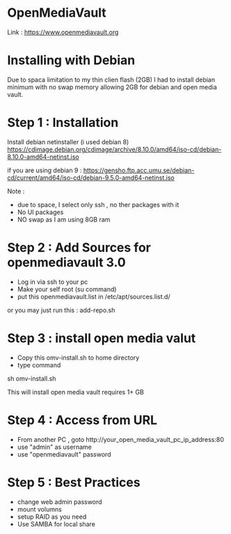 # OpenMediaVault 
Link : https://www.openmediavault.org

# Installing with Debian
Due to spaca limitation to my thin clien flash (2GB) I had to install debian minimum with no swap memory allowing 2GB for debian and open media vault. 

# Step 1 : Installation
Install debian netinstaller (i used debian 8) 
https://cdimage.debian.org/cdimage/archive/8.10.0/amd64/iso-cd/debian-8.10.0-amd64-netinst.iso

if you are using debian 9 : https://gensho.ftp.acc.umu.se/debian-cd/current/amd64/iso-cd/debian-9.5.0-amd64-netinst.iso 


Note : 
- due to space, I select only ssh , no ther packages with it
- No UI packages
- NO swap as I am using 8GB ram

# Step 2 : Add Sources for openmediavault 3.0
- Log in via ssh to your pc 
- Make your self root (su command) 
- put this openmediavault.list in /etc/apt/sources.list.d/ 

or you may just run this : add-repo.sh

# Step 3 : install open media valut
- Copy this omv-install.sh to home directory
- type command 

sh omv-install.sh 

This will install open media vault 
requires 1+ GB 

# Step 4 : Access from URL
- From another PC , goto http://your_open_media_vault_pc_ip_address:80
- use "admin" as username 
- use "openmediavault" password 

# Step 5 : Best Practices
- change web admin password
- mount volumns
- setup RAID as you need
- Use SAMBA for local share
